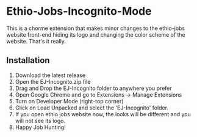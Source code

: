 # Ethio-Jobs-Incognito-Mode
This is a chorme extension that makes minor changes to the ethio-jobs website front-end hiding its logo and changing the color scheme of the website. That's it really.

## Installation
1. Download the latest release
2. Open the EJ-Incognito.zip file
3. Drag and Drop the EJ-Incognito folder to anywhere you prefer
4. Open Google Chrome and go to Extensions -> Manage Extensions
5. Turn on Developer Mode (right-top corner)
6. Click on Load Unpacked and select the 'EJ-Incognito' folder.
7. If you open ethio jobs website now, the looks will be different and you will not see its logo.
8. Happy Job Hunting!
